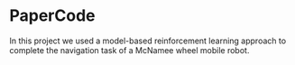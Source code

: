 # PaperCode
In this project we used a model-based reinforcement learning approach to complete the navigation task of a McNamee wheel mobile robot.
